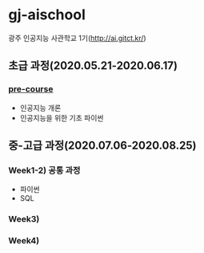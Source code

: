 # gj-aischool
광주 인공지능 사관학교 1기(http://ai.gitct.kr/)

## 초급 과정(2020.05.21-2020.06.17)
### [pre-course](./PreCourse/README.md)
- 인공지능 개론
- 인공지능을 위한 기초 파이썬


## 중-고급 과정(2020.07.06-2020.08.25)
### Week1-2) 공통 과정
- 파이썬
- SQL

### Week3)

### Week4)

